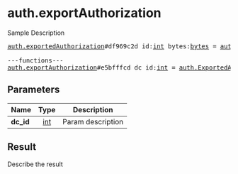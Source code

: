 # auth.exportAuthorization

Sample Description

<pre>
<a href="../constructor/auth.exportedAuthorization">auth.exportedAuthorization</a>#df969c2d id:<a href="../type/int.md">int</a> bytes:<a href="../type/bytes.md">bytes</a> = <a href="../type/auth.ExportedAuthorization.md">auth.ExportedAuthorization</a>;

---functions---
<a href="../method/auth.exportAuthorization.md">auth.exportAuthorization</a>#e5bfffcd dc_id:<a href="../type/int.md">int</a> = <a href="../type/auth.ExportedAuthorization.md">auth.ExportedAuthorization</a>;
</pre>

## Parameters

| Name | Type | Description |
|------|:----:|-------------|
| **dc_id** | [int](../type/int.md) | Param description |

## Result

Describe the result

